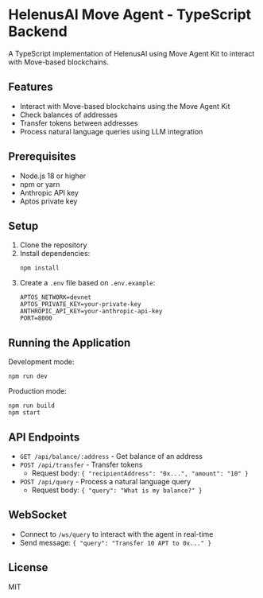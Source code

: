 # HelenusAI Move Agent - TypeScript Backend

A TypeScript implementation of HelenusAI using Move Agent Kit to interact with Move-based blockchains.

## Features

- Interact with Move-based blockchains using the Move Agent Kit
- Check balances of addresses
- Transfer tokens between addresses
- Process natural language queries using LLM integration

## Prerequisites

- Node.js 18 or higher
- npm or yarn
- Anthropic API key
- Aptos private key

## Setup

1. Clone the repository
2. Install dependencies:
   ```
   npm install
   ```
3. Create a `.env` file based on `.env.example`:
   ```
   APTOS_NETWORK=devnet
   APTOS_PRIVATE_KEY=your-private-key
   ANTHROPIC_API_KEY=your-anthropic-api-key
   PORT=8000
   ```

## Running the Application

Development mode:
```
npm run dev
```

Production mode:
```
npm run build
npm start
```

## API Endpoints

- `GET /api/balance/:address` - Get balance of an address
- `POST /api/transfer` - Transfer tokens
  - Request body: `{ "recipientAddress": "0x...", "amount": "10" }`
- `POST /api/query` - Process a natural language query
  - Request body: `{ "query": "What is my balance?" }`

## WebSocket

- Connect to `/ws/query` to interact with the agent in real-time
- Send message: `{ "query": "Transfer 10 APT to 0x..." }`

## License

MIT 